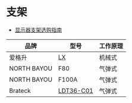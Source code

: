 # 支架

- [显示器支架选购指南](https://sale.jd.com/mall/JZpdU3wCjGDlvFT2.html)

| 品牌        | 型号                                               | 工作原理 |
| ----------- | -------------------------------------------------- | -------- |
| 爱格升      | [LX](https://item.jd.com/100003242275.html)        | 机械式   |
| NORTH BAYOU | F80                                                | 气弹式   |
| NORTH BAYOU | F100A                                              | 气弹式   |
| Brateck     | [LDT36-C01](https://item.jd.com/100010609864.html) | 气弹式   |


